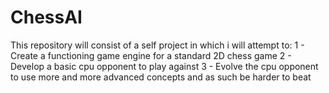 # ChessAI

This repository will consist of a self project in which i will attempt to:
 1 - Create a functioning game engine for a standard 2D chess game
 2 - Develop a basic cpu opponent to play against
 3 - Evolve the cpu opponent to use more and more advanced concepts and as such be harder to beat
